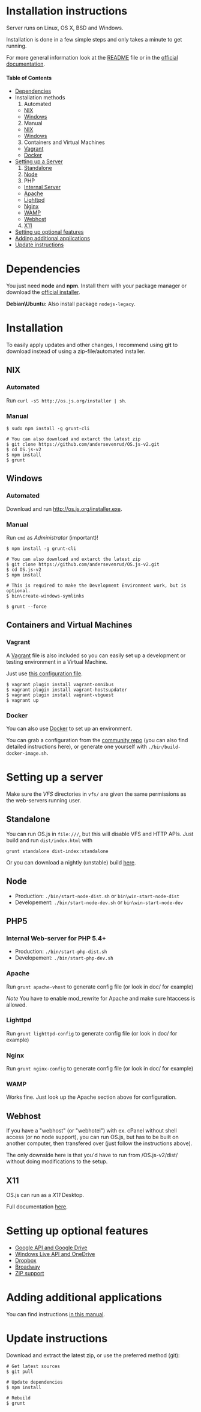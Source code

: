 # Installation instructions

Server runs on Linux, OS X, BSD and Windows.

Installation is done in a few simple steps and only takes a minute to get running.

For more general information look at the [README](README.md) file or in the [official documentation](http://os.js.org/doc/).

#### Table of Contents

* [Dependencies](#dependencies)
* Installation methods
  1. Automated
    * [NIX](#automated)
    * [Windows](#automated-1)
  2. Manual
    * [NIX](#manual)
    * [Windows](#manual-1)
  3. Containers and Virtual Machines
    * [Vagrant](#vagrant)
    * [Docker](#docker)
* [Setting up a Server](#setting-up-a-server)
  1. [Standalone](#standalone)
  2. [Node](#node)
  3. PHP
    * [Internal Server](#internal-web-server-for-php-54)
    * [Apache](#apache)
    * [Lighttpd](#lighttpd)
    * [Nginx](#nginx)
    * [WAMP](#wamp)
    * [Webhost](#webhost)
  4. [X11](#x11)
* [Setting up optional features](#setting-up-optional-features)
* [Adding additional applications](#adding-additional-applications)
* [Update instructions](#update-instructions)

# Dependencies

You just need **node** and **npm**. Install them with your package manager or download the [official installer](https://nodejs.org).

**Debian\Ubuntu:** Also install package `nodejs-legacy`.

# Installation

To easily apply updates and other changes, I recommend using **git** to download instead of using a zip-file/automated installer.

## NIX

### Automated

Run `curl -sS http://os.js.org/installer | sh`.

### Manual

```shell
$ sudo npm install -g grunt-cli

# You can also download and extarct the latest zip
$ git clone https://github.com/andersevenrud/OS.js-v2.git
$ cd OS.js-v2
$ npm install
$ grunt
```

## Windows

### Automated

Download and run http://os.js.org/installer.exe.

### Manual

Run `cmd` as *Administrator* (important)!

```shell
$ npm install -g grunt-cli

# You can also download and extarct the latest zip
$ git clone https://github.com/andersevenrud/OS.js-v2.git
$ cd OS.js-v2
$ npm install

# This is required to make the Development Environment work, but is optional.
$ bin\create-windows-symlinks

$ grunt --force
```

## Containers and Virtual Machines

### Vagrant

A [Vagrant](https://www.vagrantup.com/) file is also included so you can easily set up a development or testing environment in a Virtual Machine.

Just use [this configuration file](https://raw.githubusercontent.com/andersevenrud/OS.js-v2/master/Vagrantfile).

```shell
$ vagrant plugin install vagrant-omnibus
$ vagrant plugin install vagrant-hostsupdater
$ vagrant plugin install vagrant-vbguest
$ vagrant up
```

### Docker

You can also use [Docker](https://www.docker.com/) to set up an environment.

You can grab a configuration from the [community repo](https://registry.hub.docker.com/u/junland/osjs-dev/) 
(you can also find detailed instructions here), or generate one yourself with `./bin/build-docker-image.sh`.

# Setting up a server

Make sure the _VFS_ directories in `vfs/` are given the same permissions as the web-servers running user.

## Standalone

You can run OS.js in `file:///`, but this will disable VFS and HTTP APIs. Just build and run `dist/index.html` with

```
grunt standalone dist-index:standalone
```

Or you can download a nightly (unstable) build [here](http://osjsv2.0o.no/OS.js-v2-minimal-nightly.zip).

## Node

* Production: `./bin/start-node-dist.sh` or `bin\win-start-node-dist`
* Developement: `./bin/start-node-dev.sh` or `bin\win-start-node-dev`

## PHP5

### Internal Web-server for PHP 5.4+

* Production: `./bin/start-php-dist.sh`
* Developement: `./bin/start-php-dev.sh`

### Apache

Run `grunt apache-vhost` to generate config file (or look in doc/ for example)

*Note* You have to enable mod_rewrite for Apache and make sure htaccess is allowed.

### Lighttpd

Run `grunt lighttpd-config` to generate config file (or look in doc/ for example)

### Nginx

Run `grunt nginx-config` to generate config file (or look in doc/ for example)

### WAMP

Works fine. Just look up the Apache section above for configuration.

## Webhost

If you have a "webhost" (or "webhotel") with ex. cPanel without shell access (or no node support), you can run OS.js, but
has to be built on another computer, then transfered over (just follow the instructions above).

The only downside here is that you'd have to run from /OS.js-v2/dist/ without doing modifications to the setup.

## X11

OS.js can run as a *X11* Desktop.

Full documentation [here](https://github.com/andersevenrud/OS.js-v2/blob/master/doc/X11.md).

# Setting up optional features

* [Google API and Google Drive](http://os.js.org/doc/manuals/man-google-api.html)
* [Windows Live API and OneDrive](http://os.js.org/doc/manuals/man-windows-live-api.html)
* [Dropbox](http://os.js.org/doc/manuals/man-dropbox.html)
* [Broadway](http://os.js.org/doc/manuals/man-broadway.html)
* [ZIP support](http://os.js.org/doc/manuals/man-zip.html)

# Adding additional applications

You can find instructions [in this manual](http://os.js.org/doc/manuals/man-package-manager.html).

# Update instructions

Download and extract the latest zip, or use the preferred method (git):

```
# Get latest sources
$ git pull

# Update dependencies
$ npm install

# Rebuild
$ grunt

```
